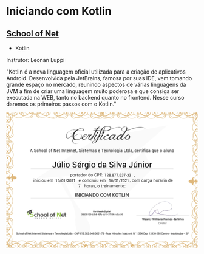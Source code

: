 # Iniciando com Kotlin
## [School of Net](https://www.schoolofnet.com)

* Kotlin

Instrutor: Leonan Luppi

"Kotlin é a nova linguagem oficial utilizada para a criação de aplicativos Android. Desenvolvida pela JetBrains, famosa por suas IDE, vem tomando grande espaço no mercado, reunindo aspectos de várias linguagens da JVM a fim de criar uma linguagem muito poderosa e que consiga ser executada na WEB, tanto no backend quanto no frontend. Nesse curso daremos os primeiros passos com o Kotlin."

![Meu Certificado](certificate/certificate.jpg)
